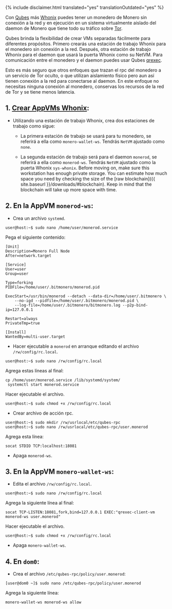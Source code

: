 {% include disclaimer.html translated="yes" translationOutdated="yes" %}

Con [Qubes](https://qubes-os.org) más [Whonix](https://whonix.org) puedes
tener un monedero de Monero sin conexión a la red y en ejecución en un
sistema virtualmente aislado del daemon de Monero que tiene todo su tráfico
sobre [Tor](https://torproject.org).

Qubes brinda la flexibilidad de crear VMs separadas fácilmente para
diferentes propósitos. Primero crearás una estación de trabajo Whonix para
el monedero sin conexión a la red. Después, otra estación de trabajo Whonix
para el daemon que usará la puerta Whonix como su NetVM. Para comunicación
entre el monedero y el daemon puedes usar Qubes
[qrexec](https://www.qubes-os.org/doc/qrexec3/).

Esto es más seguro que otros enfoques que trazan el rpc del monedero a un
servicio de Tor oculto, o que utilizan aislamiento físico pero aun así
tienen conexión a la red para conectarse al daemon. En este enfoque no
necesitas ninguna conexión al monedero, conservas los recursos de la red de
Tor y se tiene menos latencia.

## 1. [Crear AppVMs Whonix](https://www.whonix.org/wiki/Qubes/Install):

+ Utilizando una estación de trabajo Whonix, crea dos estaciones de trabajo
  como sigue:

  - La primera estación de trabajo se usará para tu monedero, se referirá a
    ella como `monero-wallet-ws`. Tendrás `NetVM` ajustado como `none`.

  - La segunda estación de trabajo será para el daemon `monerod`, se
    referirá a ella como `monerod-ws`. Tendrás `NetVM` ajustado como la
    puerta Whonix `sys-whonix`. Before moving on, make sure this workstation
    has enough private storage. You can estimate how much space you need by
    checking the size of the [raw blockchain]({{ site.baseurl
    }}/downloads/#blockchain). Keep in mind that the blockchain will take up
    more space with time.

## 2. En la AppVM `monerod-ws`:

+ Crea un archivo `systemd`.

```
user@host:~$ sudo nano /home/user/monerod.service
```

Pega el siguiente contenido:

```
[Unit]
Description=Monero Full Node
After=network.target

[Service]
User=user
Group=user

Type=forking
PIDFile=/home/user/.bitmonero/monerod.pid

ExecStart=/usr/bin/monerod --detach --data-dir=/home/user/.bitmonero \
    --no-igd --pidfile=/home/user/.bitmonero/monerod.pid \
    --log-file=/home/user/.bitmonero/bitmonero.log --p2p-bind-ip=127.0.0.1

Restart=always
PrivateTmp=true

[Install]
WantedBy=multi-user.target
```

+ Hacer ejecutable a `monerod` en arranque editando el archivo
  `/rw/config/rc.local`.

```
user@host:~$ sudo nano /rw/config/rc.local
```

Agrega estas líneas al final:

```
cp /home/user/monerod.service /lib/systemd/system/
 systemctl start monerod.service
```

Hacer ejecutable el archivo.

```
user@host:~$ sudo chmod +x /rw/config/rc.local
```

+ Crear archivo de acción rpc.

```
user@host:~$ sudo mkdir /rw/usrlocal/etc/qubes-rpc
user@host:~$ sudo nano /rw/usrlocal/etc/qubes-rpc/user.monerod
```

Agrega esta línea:

```
socat STDIO TCP:localhost:18081
```

+ Apaga `monerod-ws`.

## 3. En la AppVM `monero-wallet-ws`:

+ Edita el archivo `/rw/config/rc.local`.

```
user@host:~$ sudo nano /rw/config/rc.local
```

Agrega la siguiente línea al final:

```
socat TCP-LISTEN:18081,fork,bind=127.0.0.1 EXEC:"qrexec-client-vm monerod-ws user.monerod"
```

Hacer ejecutable el archivo.

```
user@host:~$ sudo chmod +x /rw/config/rc.local
```

+ Apaga `monero-wallet-ws`.

## 4. En `dom0`:

+ Crea el archivo `/etc/qubes-rpc/policy/user.monerod`:

```
[user@dom0 ~]$ sudo nano /etc/qubes-rpc/policy/user.monerod
```

Agrega la siguiente línea:

```
monero-wallet-ws monerod-ws allow
```

